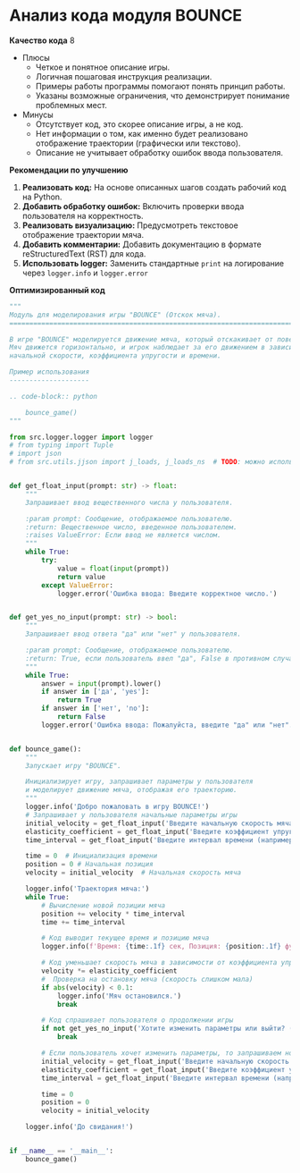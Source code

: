 # Анализ кода модуля BOUNCE

**Качество кода**
8
- Плюсы
    - Четкое и понятное описание игры.
    - Логичная пошаговая инструкция реализации.
    - Примеры работы программы помогают понять принцип работы.
    - Указаны возможные ограничения, что демонстрирует понимание проблемных мест.
- Минусы
    - Отсутствует код, это скорее описание игры, а не код.
    - Нет информации о том, как именно будет реализовано отображение траектории (графически или текстово).
    - Описание не учитывает обработку ошибок ввода пользователя.

**Рекомендации по улучшению**
1. **Реализовать код:** На основе описанных шагов создать рабочий код на Python.
2. **Добавить обработку ошибок:** Включить проверки ввода пользователя на корректность.
3. **Реализовать визуализацию:** Предусмотреть текстовое отображение траектории мяча.
4. **Добавить комментарии:** Добавить документацию в формате reStructuredText (RST) для кода.
5. **Использовать logger:** Заменить стандартные `print` на логирование через `logger.info` и `logger.error`

**Оптимизированный код**
```python
"""
Модуль для моделирования игры "BOUNCE" (Отскок мяча).
=========================================================================================

В игре "BOUNCE" моделируется движение мяча, который отскакивает от поверхности.
Мяч движется горизонтально, и игрок наблюдает за его движением в зависимости от
начальной скорости, коэффициента упругости и времени.

Пример использования
--------------------

.. code-block:: python

    bounce_game()
"""

from src.logger.logger import logger
# from typing import Tuple
# import json
# from src.utils.jjson import j_loads, j_loads_ns  # TODO: можно использовать для чтения конфигов


def get_float_input(prompt: str) -> float:
    """
    Запрашивает ввод вещественного числа у пользователя.

    :param prompt: Сообщение, отображаемое пользователю.
    :return: Вещественное число, введенное пользователем.
    :raises ValueError: Если ввод не является числом.
    """
    while True:
        try:
            value = float(input(prompt))
            return value
        except ValueError:
            logger.error('Ошибка ввода: Введите корректное число.')


def get_yes_no_input(prompt: str) -> bool:
    """
    Запрашивает ввод ответа "да" или "нет" у пользователя.

    :param prompt: Сообщение, отображаемое пользователю.
    :return: True, если пользователь ввел "да", False в противном случае.
    """
    while True:
        answer = input(prompt).lower()
        if answer in ['да', 'yes']:
            return True
        if answer in ['нет', 'no']:
            return False
        logger.error('Ошибка ввода: Пожалуйста, введите "да" или "нет".')


def bounce_game():
    """
    Запускает игру "BOUNCE".

    Инициализирует игру, запрашивает параметры у пользователя
    и моделирует движение мяча, отображая его траекторию.
    """
    logger.info('Добро пожаловать в игру BOUNCE!')
    # Запрашивает у пользователя начальные параметры игры
    initial_velocity = get_float_input('Введите начальную скорость мяча (футы в секунду): ')
    elasticity_coefficient = get_float_input('Введите коэффициент упругости (например, 0.85 для супербола): ')
    time_interval = get_float_input('Введите интервал времени (например, 0.1 секунды): ')

    time = 0  # Инициализация времени
    position = 0 # Начальная позиция
    velocity = initial_velocity  # Начальная скорость мяча

    logger.info('Траектория мяча:')
    while True:
        # Вычисление новой позиции мяча
        position += velocity * time_interval
        time += time_interval

        # Код выводит текущее время и позицию мяча
        logger.info(f'Время: {time:.1f} сек, Позиция: {position:.1f} футов')

        # Код уменьшает скорость мяча в зависимости от коэффициента упругости при "отскоке"
        velocity *= elasticity_coefficient
        #  Проверка на остановку мяча (скорость слишком мала)
        if abs(velocity) < 0.1:
            logger.info('Мяч остановился.')
            break

        # Код спрашивает пользователя о продолжении игры
        if not get_yes_no_input('Хотите изменить параметры или выйти? (да/нет) '):
            break

        # Если пользователь хочет изменить параметры, то запрашиваем новые значения
        initial_velocity = get_float_input('Введите начальную скорость мяча (футы в секунду): ')
        elasticity_coefficient = get_float_input('Введите коэффициент упругости (например, 0.85 для супербола): ')
        time_interval = get_float_input('Введите интервал времени (например, 0.1 секунды): ')

        time = 0
        position = 0
        velocity = initial_velocity

    logger.info('До свидания!')


if __name__ == '__main__':
    bounce_game()
```